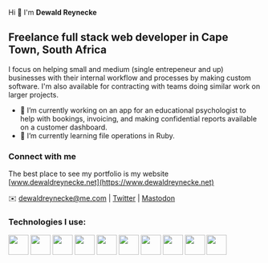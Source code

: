Hi 👋  I'm **Dewald Reynecke**

## Freelance full stack web developer in Cape Town, South Africa

I focus on helping small and medium (single entrepeneur and up) businesses with their internal workflow and processes by making custom software. I'm also available for contracting with teams doing similar work on larger projects.

- 🔭 I’m currently working on an app for an educational psychologist to help with bookings, invoicing, and making confidential reports available on a customer dashboard.
- 🌱 I’m currently learning file operations in Ruby.

### Connect with me

The best place to see my portfolio is my website [www.dewaldreynecke.net](https://www.dewaldreynecke.net)

✉️ [dewaldreynecke@me.com](mailto:dewaldreynecke@me.com) | [Twitter](https://twitter.com/dewaldreynecke) | [Mastodon](https://mastodon.social/@dewaldr)

### Technologies I use:

<span><img src="https://cdn.jsdelivr.net/gh/devicons/devicon/icons/ruby/ruby-plain-wordmark.svg" height="40px" />
<img src="https://cdn.jsdelivr.net/gh/devicons/devicon/icons/rails/rails-original-wordmark.svg" height="40px" />
<img src="https://cdn.jsdelivr.net/gh/devicons/devicon/icons/javascript/javascript-original.svg" height="40px" />
<img src="https://cdn.jsdelivr.net/gh/devicons/devicon/icons/html5/html5-original-wordmark.svg" height="40px" />
<img src="https://cdn.jsdelivr.net/gh/devicons/devicon/icons/css3/css3-original-wordmark.svg" height="40px" />
<img src="https://cdn.jsdelivr.net/gh/devicons/devicon/icons/sass/sass-original.svg" height="40px" />
<img src="https://cdn.jsdelivr.net/gh/devicons/devicon/icons/postgresql/postgresql-original-wordmark.svg" height="40px" />
<img src="https://cdn.jsdelivr.net/gh/devicons/devicon/icons/webpack/webpack-plain.svg" height="40px"/>
<img src="https://cdn.jsdelivr.net/gh/devicons/devicon/icons/figma/figma-original.svg" height="40px" />
<img src="https://cdn.jsdelivr.net/gh/devicons/devicon/icons/sqlite/sqlite-original.svg" height="40px"/></span>

